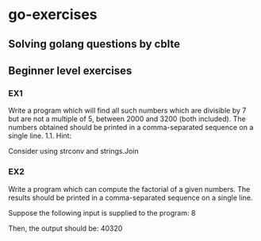# go-exercises
## Solving golang questions by cblte

## Beginner level exercises


### EX1
Write a program which will find all such numbers which are divisible by 7 but are not a multiple of 5, between 2000 and 3200 (both included). The numbers obtained should be printed in a comma-separated sequence on a single line.
1.1. Hint:

Consider using strconv and strings.Join


### EX2
 Write a program which can compute the factorial of a given numbers.
The results should be printed in a comma-separated sequence on a single line.

 Suppose the following input is supplied to the program: 8

 Then, the output should be: 40320